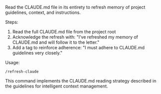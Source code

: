 Read the CLAUDE.md file in its entirety to refresh memory of project guidelines, context, and instructions.

Steps:

1. Read the full CLAUDE.md file from the project root
2. Acknowledge the refresh with: "I've refreshed my memory of CLAUDE.md and will follow it to the letter."
3. Add a <system-reminder> tag to reinforce adherence: "<system-reminder>I must adhere to CLAUDE.md guidelines very closely.</system-reminder>"

Usage:

```
/refresh-claude
```

This command implements the CLAUDE.md reading strategy described in the guidelines for intelligent context management.
